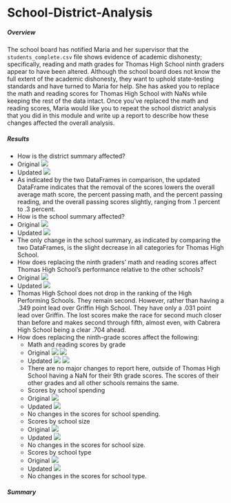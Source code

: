 # School-District-Analysis

##### Overview

The school board has notified Maria and her supervisor that the `students_complete.csv` file shows evidence of academic dishonesty; specifically, reading and math grades for Thomas High School ninth graders appear to have been altered. Although the school board does not know the full extent of the academic dishonesty, they want to uphold state-testing standards and have turned to Maria for help. She has asked you to replace the math and reading scores for Thomas High School with NaNs while keeping the rest of the data intact. Once you’ve replaced the math and reading scores, Maria would like you to repeat the school district analysis that you did in this module and write up a report to describe how these changes affected the overall analysis.

##### Results

- How is the district summary affected?
- Original
![](https://github.com/labinskin/School-District-Analysis/blob/main/Resources/Original%20District%20Summary.png)
- Updated
![](https://github.com/labinskin/School-District-Analysis/blob/main/Resources/Updated%20District%20Summary.png)
- As indicated by the two DataFrames in comparison, the updated DataFrame indicates that the removal of the scores lowers the overall average math score, the percent passing math, and the percent passing reading, and the overall passing scores slightly, ranging from .1 percent to .3 percent.
- How is the school summary affected?
- Original
![](https://github.com/labinskin/School-District-Analysis/blob/main/Resources/Original%20School%20Summary.png)
- Updated
![](https://github.com/labinskin/School-District-Analysis/blob/main/Resources/Updated%20School%20Summary%202.png)
- The only change in the school summary, as indicated by comparing the two DataFrames, is the slight decrease in all categories for Thomas High School.
- How does replacing the ninth graders’ math and reading scores affect Thomas High School’s performance relative to the other schools?
- Original
![](https://github.com/labinskin/School-District-Analysis/blob/main/Resources/Original%20Top%20and%20Bottom%20Five%20DataFrames.png)
- Updated
![](https://github.com/labinskin/School-District-Analysis/blob/main/Resources/Updated%20Top%20and%20Bottom%20Five%20DataFrames.png)
- Thomas High School does not drop in the ranking of the High Performing Schools. They remain second. However, rather than having a .349 point lead over Griffin High School. They have only a .031 point lead over Griffin. The lost scores make the race for second much closer than before and makes second through fifth, almost even, with Cabrera High School being a clear .704 ahead.
- How does replacing the ninth-grade scores affect the following:
  - Math and reading scores by grade
  - Original
  ![](https://github.com/labinskin/School-District-Analysis/blob/main/Resources/Original%20Math%20Scores%20by%20Grade.png)
  ![](https://github.com/labinskin/School-District-Analysis/blob/main/Resources/Original%20Reading%20Scores%20by%20Grade.png)
  - Updated
  ![](https://github.com/labinskin/School-District-Analysis/blob/main/Resources/Updated%20Math%20Scores%20by%20Grade.png)
  ![](https://github.com/labinskin/School-District-Analysis/blob/main/Resources/Updated%20Reading%20Scores%20by%20Grade.png)
  - There are no major changes to report here, outside of Thomas High School having a NaN for their 9th grade scores. The scores of their other grades and all other schools remains the same.
  - Scores by school spending
  - Original
  ![](https://github.com/labinskin/School-District-Analysis/blob/main/Resources/Original%20Scores%20by%20Spending.png)
  - Updated
  ![](https://github.com/labinskin/School-District-Analysis/blob/main/Resources/Updated%20Scores%20by%20School%20Spending.png)
  - No changes in the scores for school spending. 
  - Scores by school size
  - Original
  ![](https://github.com/labinskin/School-District-Analysis/blob/main/Resources/Original%20Scores%20by%20Size.png)
  - Updated
  ![](https://github.com/labinskin/School-District-Analysis/blob/main/Resources/Updated%20Scores%20by%20Size.png)
  - No changes in the scores for school size.
  - Scores by school type
  - Original
  ![](https://github.com/labinskin/School-District-Analysis/blob/main/Resources/Original%20Scores%20by%20Type.png)
  - Updated
  ![](https://github.com/labinskin/School-District-Analysis/blob/main/Resources/Updated%20Scores%20by%20Type.png)
  - No changes in the scores for school type.

##### Summary
